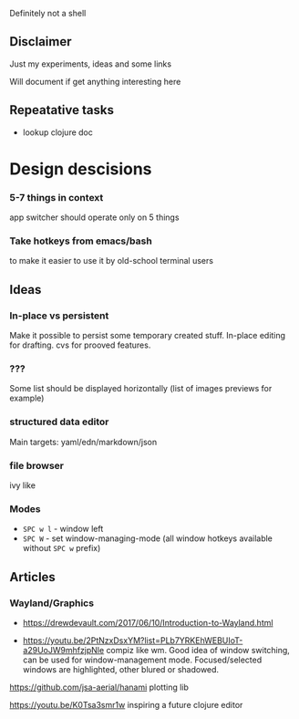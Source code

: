 Definitely not a shell

## Disclaimer

Just my experiments, ideas and some links

Will document if get anything interesting here

## Repeatative tasks

* lookup clojure doc


# Design descisions

### 5-7 things in context
app switcher should operate only on 5 things

### Take hotkeys from emacs/bash
to make it easier to use it by old-school terminal users


## Ideas

### In-place vs persistent

Make it possible to persist some temporary created stuff. In-place editing for
drafting. cvs for prooved features.

### ???

Some list should be displayed horizontally (list of images previews for example)

### structured data editor


Main targets: yaml/edn/markdown/json

### file browser

ivy like

### Modes

* `SPC w l` - window left
* `SPC W` - set window-managing-mode (all window hotkeys available without `SPC
w` prefix)

## Articles

### Wayland/Graphics

* https://drewdevault.com/2017/06/10/Introduction-to-Wayland.html

* https://youtu.be/2PtNzxDsxYM?list=PLb7YRKEhWEBUIoT-a29UoJW9mhfzjpNle compiz like
wm. Good idea of window switching, can be used for window-management mode.
Focused/selected windows are highlighted, other blured or shadowed.

https://github.com/jsa-aerial/hanami plotting lib

https://youtu.be/K0Tsa3smr1w inspiring a future clojure editor
